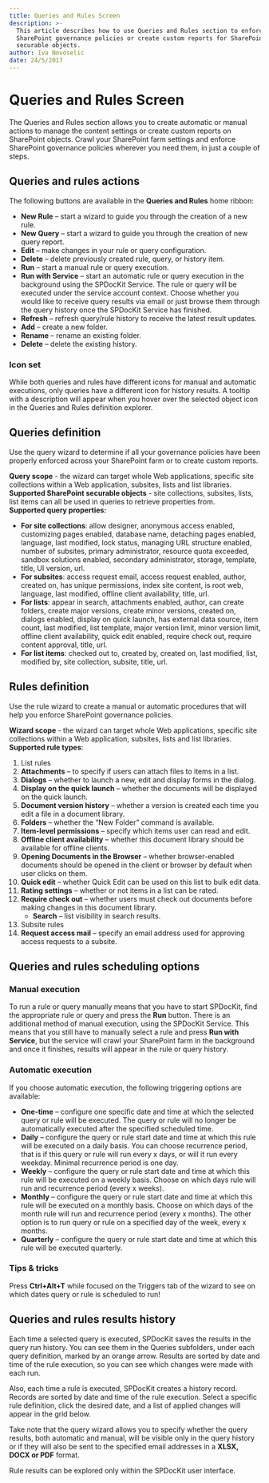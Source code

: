 ```yaml
---
title: Queries and Rules Screen
description: >-
  This article describes how to use Queries and Rules section to enforce
  SharePoint governance policies or create custom reports for SharePoint
  securable objects.
author: Iva Novoselic
date: 24/5/2017
---
```


# Queries and Rules Screen

The Queries and Rules section allows you to create automatic or manual actions to manage the content settings or create custom reports on SharePoint objects. Crawl your SharePoint farm settings and enforce SharePoint governance policies wherever you need them, in just a couple of steps.

## Queries and rules actions

The following buttons are available in the **Queries and Rules** home ribbon:

* **New Rule** – start a wizard to guide you through the creation of a new rule.
* **New Query** – start a wizard to guide you through the creation of new query report.
* **Edit** – make changes in your rule or query configuration.
* **Delete** – delete previously created rule, query, or history item.
* **Run** – start a manual rule or query execution.
* **Run with Service** – start an automatic rule or query execution in the background using the SPDocKit Service. The rule or query will be executed under the service account context. Choose whether you would like to receive query results via email or just browse them through the query history once the SPDocKit Service has finished.
* **Refresh** – refresh query/rule history to receive the latest result updates.
* **Add** – create a new folder.
* **Rename** – rename an existing folder.
* **Delete** – delete the existing history.

### Icon set

While both queries and rules have different icons for manual and automatic executions, only queries have a different icon for history results. A tooltip with a description will appear when you hover over the selected object icon in the Queries and Rules definition explorer.

## Queries definition

Use the query wizard to determine if all your governance policies have been properly enforced across your SharePoint farm or to create custom reports.

**Query scope** - the wizard can target whole Web applications, specific site collections within a Web application, subsites, lists and list libraries.  
**Supported SharePoint securable objects** - site collections, subsites, lists, list items can all be used in queries to retrieve properties from.  
**Supported query properties:**

* **For site collections**: allow designer, anonymous access enabled, customizing pages enabled, database name, detaching pages enabled, language, last modified, lock status, managing URL structure enabled, number of subsites, primary administrator, resource quota exceeded, sandbox solutions enabled, secondary administrator, storage, template, title, UI version, url.
* **For subsites**: access request email, access request enabled, author, created on, has unique permissions, index site content, is root web, language, last modified, offline client availability, title, url.
* **For lists**: appear in search, attachments enabled, author, can create folders, create major versions, create minor versions, created on, dialogs enabled, display on quick launch, has external data source, item count, last modified, list template, major version limit, minor version limit, offline client availability, quick edit enabled, require check out, require content approval, title, url.
* **For list items**: checked out to, created by, created on, last modified, list, modified by, site collection, subsite, title, url.

## Rules definition

Use the rule wizard to create a manual or automatic procedures that will help you enforce SharePoint governance policies.

**Wizard scope** - the wizard can target whole Web applications, specific site collections within a Web application, subsites, lists and list libraries.  
**Supported rule types**:

1. List rules
2. **Attachments** – to specify if users can attach files to items in a list.
3. **Dialogs** – whether to launch a new, edit and display forms in the dialog.
4. **Display on the quick launch** – whether the documents will be displayed on the quick launch.
5. **Document version history** – whether a version is created each time you edit a file in a document library.
6. **Folders** – whether the “New Folder” command is available.
7. **Item-level permissions** – specify which items user can read and edit.
8. **Offline client availability** – whether this document library should be available for offline clients.
9. **Opening Documents in the Browser** – whether browser-enabled documents should be opened in the client or browser by default when user clicks on them.
10. **Quick edit** – whether Quick Edit can be used on this list to bulk edit data.
11. **Rating settings** – whether or not items in a list can be rated.
12. **Require check out** – whether users must check out documents before making changes in this document library.
    * **Search** – list visibility in search results.
13. Subsite rules
14. **Request access mail** – specify an email address used for approving access requests to a subsite.

## Queries and rules scheduling options

### Manual execution

To run a rule or query manually means that you have to start SPDocKit, find the appropriate rule or query and press the **Run** button. There is an additional method of manual execution, using the SPDocKit Service. This means that you still have to manually select a rule and press **Run with Service**, but the service will crawl your SharePoint farm in the background and once it finishes, results will appear in the rule or query history.

### Automatic execution

If you choose automatic execution, the following triggering options are available:

* **One-time** – configure one specific date and time at which the selected query or rule will be executed. The query or rule will no longer be automatically executed after the specified scheduled time.
* **Daily** – configure the query or rule start date and time at which this rule will be executed on a daily basis. You can choose recurrence period, that is if this query or rule will run every x days, or will it run every weekday. Minimal recurrence period is one day.
* **Weekly** – configure the query or rule start date and time at which this rule will be executed on a weekly basis. Choose on which days rule will run and recurrence period \(every x weeks\).
* **Monthly** – configure the query or rule start date and time at which this rule will be executed on a monthly basis. Choose on which days of the month rule will run and recurrence period \(every x months\). The other option is to run query or rule on a specified day of the week, every x months.
* **Quarterly** –  configure the query or rule start date and time at which this rule will be executed quarterly.

### Tips & tricks

Press **Ctrl+Alt+T** while focused on the Triggers tab of the wizard to see on which dates query or rule is scheduled to run!

## Queries and rules results history

Each time a selected query is executed, SPDocKit saves the results in the query run history. You can see them in the Queries subfolders, under each query definition, marked by an orange arrow. Results are sorted by date and time of the rule execution, so you can see which changes were made with each run.

Also, each time a rule is executed, SPDocKit creates a history record. Records are sorted by date and time of the rule execution. Select a specific rule definition, click the desired date, and a list of applied changes will appear in the grid below.

Take note that the query wizard allows you to specify whether the query results, both automatic and manual, will be visible only in the query history or if they will also be sent to the specified email addresses in a **XLSX, DOCX or PDF** format.

Rule results can be explored only within the SPDocKit user interface.

